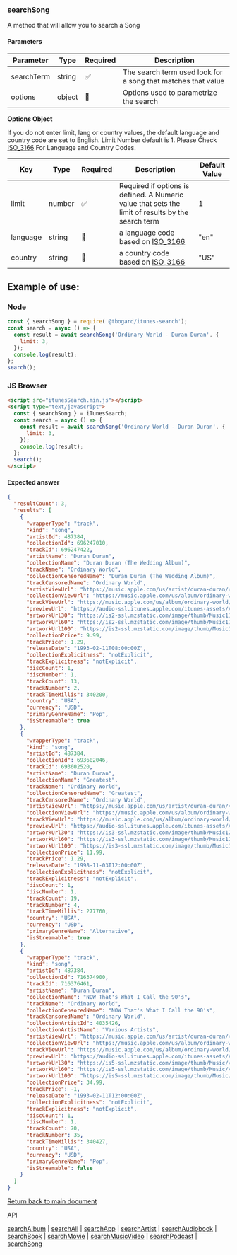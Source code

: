 ### searchSong

A method that will allow you to search a Song

#### Parameters

| Parameter  | Type   | Required | Description                                                  |
| ---------- | ------ | -------- | ------------------------------------------------------------ |
| searchTerm | string | ✅       | The search term used look for a song that matches that value |
| options    | object | 🔴       | Options used to parametrize the search                       |

<b>Options Object</b>

If you do not enter limit, lang or country values, the default language and country code are set to English. Limit Number default is 1.
Please Check [ISO_3166](https://en.wikipedia.org/wiki/ISO_3166-1_alpha-2) For Language and Country Codes.

| Key      | Type   | Required | Description                                                                                       | Default Value |
| -------- | ------ | -------- | ------------------------------------------------------------------------------------------------- | ------------- |
| limit    | number | ✅       | Required if options is defined. A Numeric value that sets the limit of results by the search term | 1             |
| language | string | 🔴       | a language code based on [ISO_3166](https://en.wikipedia.org/wiki/ISO_3166-1_alpha-2)             | "en"          |
| country  | string | 🔴       | a country code based on [ISO_3166](https://en.wikipedia.org/wiki/ISO_3166-1_alpha-2)              | "US"          |

## Example of use:

### Node

```js
const { searchSong } = require('@tbogard/itunes-search');
const search = async () => {
  const result = await searchSong('Ordinary World - Duran Duran', {
    limit: 3,
  });
  console.log(result);
};
search();
```

### JS Browser

```html
<script src="itunesSearch.min.js"></script>
<script type="text/javascript">
  const { searchSong } = iTunesSearch;
  const search = async () => {
    const result = await searchSong('Ordinary World - Duran Duran', {
      limit: 3,
    });
    console.log(result);
  };
  search();
</script>
```

#### Expected answer

```json
{
  "resultCount": 3,
  "results": [
    {
      "wrapperType": "track",
      "kind": "song",
      "artistId": 487384,
      "collectionId": 696247010,
      "trackId": 696247422,
      "artistName": "Duran Duran",
      "collectionName": "Duran Duran (The Wedding Album)",
      "trackName": "Ordinary World",
      "collectionCensoredName": "Duran Duran (The Wedding Album)",
      "trackCensoredName": "Ordinary World",
      "artistViewUrl": "https://music.apple.com/us/artist/duran-duran/487384?uo=4",
      "collectionViewUrl": "https://music.apple.com/us/album/ordinary-world/696247010?i=696247422&uo=4",
      "trackViewUrl": "https://music.apple.com/us/album/ordinary-world/696247010?i=696247422&uo=4",
      "previewUrl": "https://audio-ssl.itunes.apple.com/itunes-assets/AudioPreview115/v4/5a/79/8e/5a798e77-28cb-d1dd-b7ca-827d32e75a78/mzaf_12921270147858871715.plus.aac.p.m4a",
      "artworkUrl30": "https://is2-ssl.mzstatic.com/image/thumb/Music115/v4/67/dc/cc/67dccc7e-2988-7a56-777d-b788ecf4d487/source/30x30bb.jpg",
      "artworkUrl60": "https://is2-ssl.mzstatic.com/image/thumb/Music115/v4/67/dc/cc/67dccc7e-2988-7a56-777d-b788ecf4d487/source/60x60bb.jpg",
      "artworkUrl100": "https://is2-ssl.mzstatic.com/image/thumb/Music115/v4/67/dc/cc/67dccc7e-2988-7a56-777d-b788ecf4d487/source/100x100bb.jpg",
      "collectionPrice": 9.99,
      "trackPrice": 1.29,
      "releaseDate": "1993-02-11T08:00:00Z",
      "collectionExplicitness": "notExplicit",
      "trackExplicitness": "notExplicit",
      "discCount": 1,
      "discNumber": 1,
      "trackCount": 13,
      "trackNumber": 2,
      "trackTimeMillis": 340200,
      "country": "USA",
      "currency": "USD",
      "primaryGenreName": "Pop",
      "isStreamable": true
    },
    {
      "wrapperType": "track",
      "kind": "song",
      "artistId": 487384,
      "collectionId": 693602046,
      "trackId": 693602520,
      "artistName": "Duran Duran",
      "collectionName": "Greatest",
      "trackName": "Ordinary World",
      "collectionCensoredName": "Greatest",
      "trackCensoredName": "Ordinary World",
      "artistViewUrl": "https://music.apple.com/us/artist/duran-duran/487384?uo=4",
      "collectionViewUrl": "https://music.apple.com/us/album/ordinary-world/693602046?i=693602520&uo=4",
      "trackViewUrl": "https://music.apple.com/us/album/ordinary-world/693602046?i=693602520&uo=4",
      "previewUrl": "https://audio-ssl.itunes.apple.com/itunes-assets/AudioPreview125/v4/c7/ea/87/c7ea8732-4416-9f5c-6ddb-c94a1cd6ea2b/mzaf_8665470121722723342.plus.aac.p.m4a",
      "artworkUrl30": "https://is3-ssl.mzstatic.com/image/thumb/Music124/v4/2f/1d/47/2f1d47dc-7952-3dec-5cad-4c354ce79607/source/30x30bb.jpg",
      "artworkUrl60": "https://is3-ssl.mzstatic.com/image/thumb/Music124/v4/2f/1d/47/2f1d47dc-7952-3dec-5cad-4c354ce79607/source/60x60bb.jpg",
      "artworkUrl100": "https://is3-ssl.mzstatic.com/image/thumb/Music124/v4/2f/1d/47/2f1d47dc-7952-3dec-5cad-4c354ce79607/source/100x100bb.jpg",
      "collectionPrice": 11.99,
      "trackPrice": 1.29,
      "releaseDate": "1998-11-03T12:00:00Z",
      "collectionExplicitness": "notExplicit",
      "trackExplicitness": "notExplicit",
      "discCount": 1,
      "discNumber": 1,
      "trackCount": 19,
      "trackNumber": 4,
      "trackTimeMillis": 277760,
      "country": "USA",
      "currency": "USD",
      "primaryGenreName": "Alternative",
      "isStreamable": true
    },
    {
      "wrapperType": "track",
      "kind": "song",
      "artistId": 487384,
      "collectionId": 716374900,
      "trackId": 716376461,
      "artistName": "Duran Duran",
      "collectionName": "NOW That's What I Call the 90's",
      "trackName": "Ordinary World",
      "collectionCensoredName": "NOW That's What I Call the 90's",
      "trackCensoredName": "Ordinary World",
      "collectionArtistId": 4035426,
      "collectionArtistName": "Various Artists",
      "artistViewUrl": "https://music.apple.com/us/artist/duran-duran/487384?uo=4",
      "collectionViewUrl": "https://music.apple.com/us/album/ordinary-world/716374900?i=716376461&uo=4",
      "trackViewUrl": "https://music.apple.com/us/album/ordinary-world/716374900?i=716376461&uo=4",
      "previewUrl": "https://audio-ssl.itunes.apple.com/itunes-assets/AudioPreview62/v4/43/82/3c/43823c67-2c26-6472-bbce-ca48b12e7f6e/mzaf_7638943305265166988.plus.aac.p.m4a",
      "artworkUrl30": "https://is5-ssl.mzstatic.com/image/thumb/Music/v4/9f/99/07/9f990707-cf0c-9275-334d-a4d0f5522d2c/source/30x30bb.jpg",
      "artworkUrl60": "https://is5-ssl.mzstatic.com/image/thumb/Music/v4/9f/99/07/9f990707-cf0c-9275-334d-a4d0f5522d2c/source/60x60bb.jpg",
      "artworkUrl100": "https://is5-ssl.mzstatic.com/image/thumb/Music/v4/9f/99/07/9f990707-cf0c-9275-334d-a4d0f5522d2c/source/100x100bb.jpg",
      "collectionPrice": 34.99,
      "trackPrice": -1,
      "releaseDate": "1993-02-11T12:00:00Z",
      "collectionExplicitness": "notExplicit",
      "trackExplicitness": "notExplicit",
      "discCount": 1,
      "discNumber": 1,
      "trackCount": 70,
      "trackNumber": 35,
      "trackTimeMillis": 340427,
      "country": "USA",
      "currency": "USD",
      "primaryGenreName": "Pop",
      "isStreamable": false
    }
  ]
}
```

[Return back to main document](../README.md)

API

[searchAlbum](./searchAlbum.md) | [searchAll](./searchAll.md) | [searchApp](./searchApp.md) | [searchArtist](./searchArtist.md) | [searchAudiobook](./searchAudiobook.md) | [searchBook](./searchBook.md) | [searchMovie](./searchMovie.md) | [searchMusicVideo](./searchMusicVideo.md) | [searchPodcast](./searchPodcast.md) | [searchSong](./searchSong.md)
